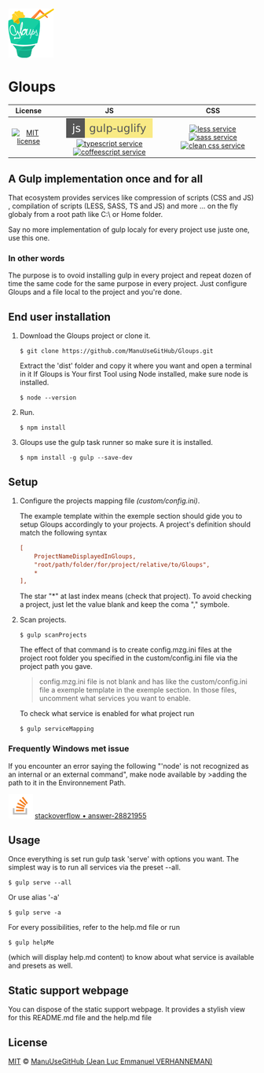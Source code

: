 ![logo](images/mzg2.ico)
# Gloups
|License|JS|CSS|
| :---: | :---: | :---: |
|[![MIT license][license-badge]][license-link]|[![uglify service][uglify-badge]][uglify-link] [![typescript service][typescript-badge]][typescript-link] [![coffeescript service][coffee-badge]][coffee-link]|[![less service][less-badge]][less-link] [![sass service][sass-badge]][sass-link] [![clean css service][cleanCSS-badge]][cleanCSS-link]|

## A Gulp implementation once and for all
That ecosystem provides services like compression of scripts (CSS and JS) , compilation of scripts (LESS, SASS, TS and JS) and more ... on the fly globaly from a root path like C:\ or Home folder. 

Say no more implementation of gulp localy for every project use juste one, use this one.

### In other words
The purpose is to ovoid installing gulp in every project and repeat dozen of time the same code for the same purpose in every project. Just configure Gloups and a file local to the project and you're done.

## End user installation

1. Download the Gloups project or clone it.
    
    ```
    $ git clone https://github.com/ManuUseGitHub/Gloups.git 
    ```
    
    Extract the 'dist' folder and copy it where you want and open a terminal in it 
    If Gloups is Your first Tool using Node installed, make sure node is installed.
    
    ```
    $ node --version
    ```

2.  Run.
    
    ```
    $ npm install
    ```

3.  Gloups use the gulp task runner so make sure it is installed.
    
    ```
    $ npm install -g gulp --save-dev
    ```
    

## Setup

1. Configure the projects mapping file *(custom/config.ini)*.  

    The example template within the exemple section should gide you to setup Gloups accordingly to your projects.
    A project's definition should match the following syntax 
    
    ```INI
    [
        ProjectNameDisplayedInGloups,
        "root/path/folder/for/project/relative/to/Gloups",
        *
    ],

    ```

    The star "\*" at last index means (check that project). To avoid checking a project, just let the value blank and keep the coma "," symbole.

2.  Scan projects.

        $ gulp scanProjects 

    The effect of that command is to create config.mzg.ini files at the project root folder you specified in the custom/config.ini file via the project path you gave.

    > config.mzg.ini file is not blank and has like the custom/config.ini file a exemple template in the exemple section.
    > In those files, uncomment what services you want to enable.

    To check what service is enabled for what project run
    
    ```
    $ gulp serviceMapping    
    ```

### Frequently Windows met issue
If you encounter an error saying the following "'node' is not recognized as an internal or an external command", make node available by >adding the path to it in the Environnement Path. 
    
[![stackoverflow][stackoverflow-icon]][stackoverflow-link] [stackoverflow &bull; answer-28821955](https://stackoverflow.com/questions/23412938/node-is-not-recognized-as-an-internal-or-an-external-command-operable-program#answer-28821955)

## Usage
Once everything is set run gulp task 'serve' with options you want. The simplest way is to run all services via the preset --all.

    $ gulp serve --all

Or use alias '-a'

    $ gulp serve -a

For every possibilities, refer to the help.md file or run 

    $ gulp helpMe

(which will display help.md content) to know about what service is available and presets as well.

## Static support webpage
You can dispose of the static support webpage. It provides a stylish view for this README.md file and the help.md file

## License
[MIT][license-link] © [ManuUseGitHub (Jean Luc Emmanuel VERHANNEMAN)](https://www.linkedin.com/in/jean-luc-emmanuel-verhanneman-5a9381ab/)

[uglify-badge]: images/js-gulp--uglify-f9ea85.svg
[uglify-link]: https://www.npmjs.com/package/gulp-uglify

[typescript-badge]: https://img.shields.io/badge/ts-gulp--typescript-152740.svg?style=flat-square
[typescript-link]: https://www.npmjs.com/package/gulp-typescript

[coffee-badge]: https://img.shields.io/badge/coffee-gulp--coffee-3e2723.svg?style=flat-square
[coffee-link]: https://www.npmjs.com/package/gulp-coffee

[less-badge]: https://img.shields.io/badge/less-gulp--less-1d365d.svg?style=flat-square
[less-link]: https://www.npmjs.com/package/gulp-less

[sass-badge]: https://img.shields.io/badge/sass-gulp--sass-c6538c.svg?style=flat-square
[sass-link]: https://www.npmjs.com/package/gulp-sass

[cleanCSS-badge]: https://img.shields.io/badge/css-gulp--clean--css-17cfa3.svg?style=flat-square
[cleanCSS-link]: https://www.npmjs.com/package/gulp-clean-css

[license-badge]: http://img.shields.io/badge/license-MIT-blue.svg?style=flat-square
[license-link]: LICENSE

[stackoverflow-icon]: images/so-icon.svg
[stackoverflow-link]: https://stackoverflow.com
